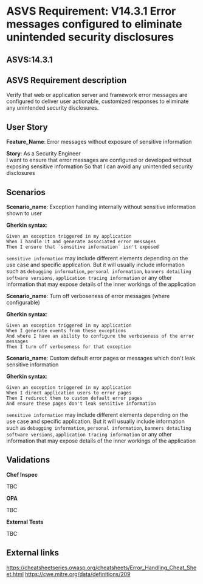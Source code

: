 # ASVS Requirement: V14.3.1 Error messages configured to eliminate unintended security disclosures

## ASVS:14.3.1

## ASVS Requirement description

Verify that web or application server and framework error messages are configured to deliver user actionable, customized responses to eliminate any unintended security disclosures.

## User Story

**Feature_Name**: Error messages without exposure of sensitive information

**Story**:
As a Security Engineer\
I want to ensure that error messages are configured or developed without exposing sensitive information
So that I can avoid any unintended security disclosures

## Scenarios

**Scenario_name**: Exception handling internally without sensitive information shown to user

**Gherkin syntax**:

```gherkin
Given an exception triggered in my application
When I handle it and generate associated error messages
Then I ensure that `sensitive information` isn't exposed
```

`sensitive information` may include different elements depending on the use case and specific application. But it will usually include information such as `debugging information`, `personal information`, `banners detailing software versions`, `application tracing information` or any other information that may expose details of the inner workings of the application

**Scenario_name**: Turn off verboseness of error messages (where configurable)

**Gherkin syntax**:

```gherkin
Given an exception triggered in my application
When I generate events from these exceptions
And where I have an ability to configure the verboseness of the error messages
Then I turn off verboseness for that exception
```

**Scenario_name**: Custom default error pages or messages which don't leak sensitive information

**Gherkin syntax**:

```gherkin
Given an exception triggered in my application
When I direct application users to error pages
Then I redirect them to custom default error pages
And ensure these pages don't leak sensitive information 
```

`sensitive information` may include different elements depending on the use case and specific application. But it will usually include information such as `debugging information`, `personal information`, `banners detailing software versions`, `application tracing information` or any other information that may expose details of the inner workings of the application

## Validations

**Chef Inspec**

TBC

**OPA**

TBC

**External Tests**

TBC

## External links

<https://cheatsheetseries.owasp.org/cheatsheets/Error_Handling_Cheat_Sheet.html>
<https://cwe.mitre.org/data/definitions/209>
